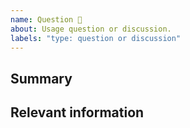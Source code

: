 ```yaml
---
name: Question 🤔
about: Usage question or discussion.
labels: "type: question or discussion"
---
```


<!--
  To make it easier for us to help you, please include as much useful information as possible.

  Useful Links:
  - Documentation: 
  - Contributing: https://github.com/satyamyadav/github-releases/blob/master/CONTRIBUTING.md

  Before opening a new issue, please search existing issues: https://github.com/satyamyadav/github-releases/issues
-->

## Summary

## Relevant information

<!-- Provide as much useful information as you can -->



